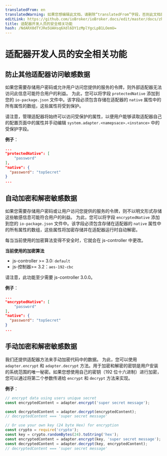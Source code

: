 ```yaml
---
translatedFrom: en
translatedWarning: 如果您想编辑此文档，请删除“translatedFrom”字段，否则此文档将再次自动翻译
editLink: https://github.com/ioBroker/ioBroker.docs/edit/master/docs/zh-cn/dev/adaptersecurity.md
title: 适配器开发人员的安全相关功能
hash: /NdARX0dTYJRe5UAHsq6Xdl6DY1zMplYgcLpB1LOemU=
---
```

# 适配器开发人员的安全相关功能
## 防止其他适配器访问敏感数据
如果您需要存储用户密码或允许用户访问您提供的服务的令牌，则外部适配器无法访问此信息可能符合用户的利益。
为此，您可以将字段 `protectedNative` 添加到您的 `io-package.json` 文件中。该字段必须包含存储在适配器的 `native` 属性中的所有属性的数组，这些属性将受到保护。

请注意，管理适配器将始终可以访问受保护的属性，以便用户能够读取适配器自己的配置页面中的属性并手动编辑 `system.adapter.<namepsace>.<instance>` 中的受保护字段。

__例子__：

```json
...
"protectedNative": [
    "password"
],
"native": {
  "password": "topSecret"
}
...
```

## 自动加密和解密敏感数据
如果您需要存储用户密码或让用户访问您提供的服务的令牌，则不以明文形式存储这些敏感信息可能符合用户的利益。
为此，您可以将字段 `encryptedNative` 添加到您的 `io-package.json` 文件中。该字段必须包含存储在适配器的 `native` 属性中的所有属性的数组，这些属性将加密存储并在适配器运行时自动解密。

每当当前使用的加密算法变得不安全时，它就会在 js-controller 中更改。

__当前使用的加密算法__

- js-controller >= 3.0: `default`
- js-控制器>= 3.2：`aes-192-cbc`

请注意，此功能至少需要 js-controller 3.0.0。

__例子__：

```json
...
"encryptedNative": [
    "password"
],
"native": {
  "password": "topSecret"
}
...
```

## 手动加密和解密敏感数据
我们还提供适配器方法来手动加密代码中的数据。
为此，您可以使用 `adapter.encrypt` 和 `adapter.decrypt` 方法。用于加密和解密的密钥是用户安装的系统范围的唯一秘密。如果您想使用自己的密钥（192 位十六进制）进行加密，您可以通过将第二个参数传递给 `encrypt` 和 `decrypt` 方法来实现。

__例子__：

```javascript
// encrypt data using users unique secret
const encryptedContent = adapter.encrypt('super secret message');

const decryptedContent = adapter.decrypt(encryptedContent);
// decryptedContent === 'super secret message'

// Or use your own key (24 byte Hex) for encryption
const crypto = require('crypto');
const key = crypto.randomBytes(24).toString('hex');
const encryptedContent = adapter.encrypt(key, 'super secret message');
const decryptedContent = adapter.decrypt(key, encryptedContent);
// decryptedContent === 'super secret message'
```